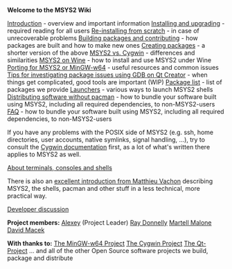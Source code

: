 **Welcome to the MSYS2 Wiki**

[Introduction](MSYS2-introduction) - overview and important information
[Installing and upgrading](MSYS2-installation) - required reading for all users
[Re-installing from scratch](MSYS2-re-installation) - in case of unrecoverable problems
[Building packages and contributing](Contributing-to-MSYS2) - how packages are built and how to make new ones
[Creating packages](Creating-packages) - a shorter version of the above
[MSYS2 vs. Cygwin](How-does-MSYS2-differ-from-Cygwin) - differences and similarities
[MSYS2 on Wine](https://github.com/TeaCI/tea-ci/wiki/Msys2-on-Wine) - how to install and use MSYS2 under Wine
[Porting for MSYS2 or MinGW-w64](Porting) - useful resources and common issues
[Tips for investigating package issues using GDB on Qt Creator](GDB-qtcreator) - when things get complicated, good tools are important (WIP)
[Package list](Packages) - list of packages we provide
[Launchers](Launchers) - various ways to launch MSYS2 shells
[Distributing software without pacman](Distributing) - how to bundle your software built using MSYS2, including all required dependencies, to non-MSYS2-users
[FAQ](FAQ) - how to bundle your software built using MSYS2, including all required dependencies, to non-MSYS2-users

If you have any problems with the POSIX side of MSYS2 (e.g. ssh, home directories, user accounts, native symlinks, signal handling, ...), try to consult the [Cygwin documentation](https://cygwin.com/docs.html) first, as a lot of what's written there applies to MSYS2 as well.

[About terminals, consoles and shells](Terminals)

There is also an [excellent introduction from Matthieu Vachon](https://sourceforge.net/p/msys2/discussion/general/thread/dcf8f4d3/#8473/588e) describing MSYS2, the shells, pacman and other stuff in a less technical, more practical way.

[Developer discussion](Devtopics)

**Project members:**
[Alexey](https://github.com/alexpux) (Project Leader)
[Ray Donnelly](https://github.com/mingwandroid)
[Martell Malone](https://github.com/martell)
[David Macek](https://github.com/elieux)

**With thanks to:**
[The MinGW-w64 Project](http://mingw-w64.sourceforge.net/)
[The Cygwin Project](https://www.cygwin.com/)
[The Qt-Project](http://qt-project.org/)
... and all of the other Open Source software projects we build, package and distribute
